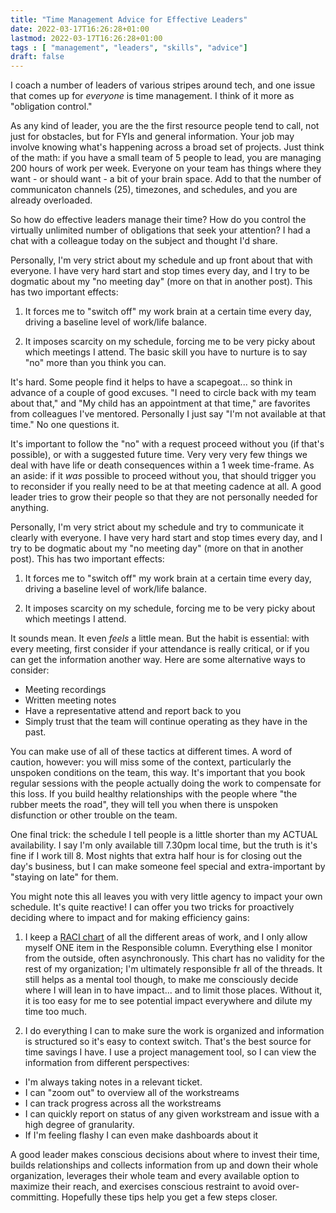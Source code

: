 ```yaml
---
title: "Time Management Advice for Effective Leaders"
date: 2022-03-17T16:26:28+01:00
lastmod: 2022-03-17T16:26:28+01:00
tags : [ "management", "leaders", "skills", "advice"]
draft: false
---
```


I coach a number of leaders of various stripes around tech, and one issue that comes up for *everyone* is time management. I think of it more as "obligation control."

As any kind of leader, you are the the first resource people tend to call, not just for obstacles, but for FYIs and general information. Your job may involve knowing what's happening across a broad set of projects. Just think of the math: if you have a small team of 5 people to lead, you are managing 200 hours of work per week. Everyone on your team has things where they want - or should want - a bit of your brain space. Add to that the number of communicaton channels (25), timezones, and schedules, and you are already overloaded.

So how do effective leaders manage their time? How do you control the virtually unlimited number of obligations that seek your attention? I had a chat with a colleague today on the subject and thought I'd share.

Personally, I'm very strict about my schedule and up front about that with everyone. I have very hard start and stop times every day, and I try to be dogmatic about my "no meeting day" (more on that in another post). This has two important effects:

1) It forces me to "switch off" my work brain at a certain time every day, driving a baseline level of work/life balance.

2) It imposes scarcity on my schedule, forcing me to be very picky about which meetings I attend.
The basic skill you have to nurture is to say "no" more than you think you can.

It's hard. Some people find it helps to have a scapegoat... so think in advance of a couple of good excuses. "I need to circle back with my team about that," and "My child has an appointment at that time," are favorites from colleagues I've mentored. Personally I just say "I'm not available at that time." No one questions it. 

It's important to follow the "no" with a request proceed without you (if that's possible), or with a suggested future time. Very very very few things we deal with have life or death consequences within a 1 week time-frame. As an aside: if it *was* possible to proceed without you, that should trigger you to reconsider if you really need to be at that meeting cadence at all. A good leader tries to grow their people so that they are not personally needed for anything.

Personally, I'm very strict about my schedule and try to communicate it clearly with everyone. I have very hard start and stop times every day, and I try to be dogmatic about my "no meeting day" (more on that in another post). This has two important effects:

1) It forces me to "switch off" my work brain at a certain time every day, driving a baseline level of work/life balance.

2) It imposes scarcity on my schedule, forcing me to be very picky about which meetings I attend.

It sounds mean. It even *feels* a little mean. But the habit is essential: with every meeting, first consider if your attendance is really critical, or if you can get the information another way. Here are some alternative ways to consider:

- Meeting recordings
- Written meeting notes
- Have a representative attend and report back to you
- Simply trust that the team will continue operating as they have in the past.

You can make use of all of these tactics at different times. A word of caution, however: you will miss some of the context, particularly the unspoken conditions on the team, this way. It's important that you book regular sessions with the people actually doing the work to compensate for this loss. If you build healthy relationships with the people where "the rubber meets the road", they will tell you when there is unspoken disfunction or other trouble on the team.

One final trick:  the schedule I tell people is a little shorter than my ACTUAL availability. I say I'm only available till 7.30pm local time, but the truth is it's fine if I work till 8. Most nights that extra half hour is for closing out the day's business, but I can make someone feel special and extra-important by "staying on late" for them.

You might note this all leaves you with very little agency to impact your own schedule. It's quite reactive! I can offer you two tricks for proactively deciding where to impact and for making efficiency gains: 

1) I keep a [RACI chart](https://en.wikipedia.org/wiki/Responsibility_assignment_matrix) of all the different areas of work, and I only allow myself ONE item in the Responsible column. Everything else I monitor from the outside, often asynchronously. This chart has no validity for the rest of my organization; I'm ultimately responsible fr all of the threads. It still helps as a mental tool though, to make me consciously decide where I will lean in to have impact... and to limit those places. Without it, it is too easy for me to see potential impact everywhere and dilute my time too much. 

2) I do everything I can to make sure the work is organized and information is structured so it's easy to context switch. That's the best source for time savings I have. I use a project management tool, so I can view the information from different perspectives: 

- I'm always taking notes in a relevant ticket.
- I can "zoom out" to overview all of the workstreams
- I can track progress across all the workstreams
- I can quickly report on status of any given workstream and issue with a high degree of granularity.
- If I'm feeling flashy I can even make dashboards about it

A good leader makes conscious decisions about where to invest their time, builds relationships and collects information from up and down their whole organization, leverages their whole team and every available option to maximize their reach, and exercises conscious restraint to avoid over-committing. Hopefully these tips help you get a few steps closer.



